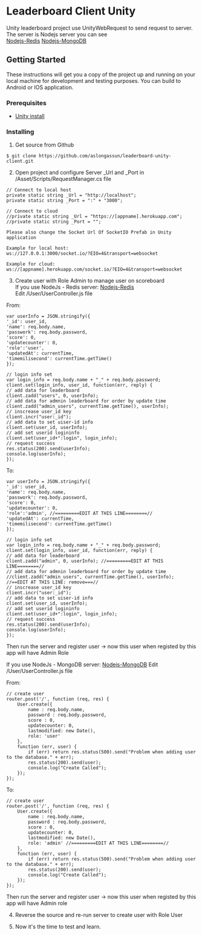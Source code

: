 # Leaderboard Client Unity

Unity leaderboard project use UnityWebRequest to send request to server.
The server is Nodejs server you can see <br />
[Nodejs-Redis](https://github.com/aslongassun/nodejs-redis)
[Nodejs-MongoDB](https://github.com/aslongassun/nodejs-mongodb)

## Getting Started

These instructions will get you a copy of the project up and running on your local machine for development and testing purposes. You can build to Android or IOS application.

### Prerequisites

- [Unity install](https://unity3d.com/)<br />

### Installing

1) Get source from Github<br />
```
$ git clone https://github.com/aslongassun/leaderboard-unity-client.git
```
2) Open project and configure Server _Url and _Port in /Asset/Scripts/RequestManager.cs file <br />
```
// Connect to local host
private static string _Url = "http://localhost";
private static string _Port = ":" + "3000";

// Connect to cloud
//private static string _Url = "https://[appname].herokuapp.com";
//private static string _Port = "";

Please also change the Socket Url Of SocketIO Prefab in Unity application

Example for local host:
ws://127.0.0.1:3000/socket.io/?EIO=4&transport=websocket

Example for cloud:
ws://[appname].herokuapp.com/socket.io/?EIO=4&transport=websocket

```

3) Create user with Role Admin to manage user on scoreboard<br />
If you use NodeJs - Redis server: [Nodejs-Redis](https://github.com/aslongassun/nodejs-redis)<br />
Edit /User/UserController.js file<br />

From:<br />
```
var userInfo = JSON.stringify({
'_id': user_id,
'name': req.body.name,
'passwork': req.body.password,
'score': 0,
'updatecounter': 0,
'role':'user',
'updatedAt': currentTime,
'timemilisecond': currentTime.getTime()
});

// login info set
var login_info = req.body.name + "_" + req.body.password;
client.set(login_info, user_id, function(err, reply) {
// add data for leaderboard
client.zadd("users", 0, userInfo);
// add data for admnin leaderboard for order by update time
client.zadd("admin_users", currentTime.getTime(), userInfo);
// inscrease user_id key
client.incr("user:_id");
// add data to set uiser-id info
client.set(user_id, userInfo);
// add set userid logininfo
client.set(user_id+":login", login_info);
// request success
res.status(200).send(userInfo);
console.log(userInfo);
});
```
To:<br />
```
var userInfo = JSON.stringify({
'_id': user_id,
'name': req.body.name,
'passwork': req.body.password,
'score': 0,
'updatecounter': 0,
'role':'admin', //=========EDIT AT THIS LINE========//
'updatedAt': currentTime,
'timemilisecond': currentTime.getTime()
});

// login info set
var login_info = req.body.name + "_" + req.body.password;
client.set(login_info, user_id, function(err, reply) {
// add data for leaderboard
client.zadd("admin", 0, userInfo); //=========EDIT AT THIS LINE========//
// add data for admnin leaderboard for order by update time
//client.zadd("admin_users", currentTime.getTime(), userInfo); //==EDIT AT THIS LINE: remove===//
// inscrease user_id key
client.incr("user:_id");
// add data to set uiser-id info
client.set(user_id, userInfo);
// add set userid logininfo
client.set(user_id+":login", login_info);
// request success
res.status(200).send(userInfo);
console.log(userInfo);
});
```
Then run the server and register user -> now this user when registed by this app will have Admin Role<br />

If you use NodeJs - MongoDB server: [Nodejs-MongoDB](https://github.com/aslongassun/nodejs-mongodb)
Edit /User/UserController.js file<br />

From:<br />
```
// create user
router.post('/', function (req, res) {
    User.create({
        name : req.body.name,
        password : req.body.password,
        score : 0,
        updatecounter: 0,
        lastmodified: new Date(),
        role: 'user'
    }, 
    function (err, user) {
        if (err) return res.status(500).send("Problem when adding user to the database." + err);
        res.status(200).send(user);
        console.log("Create Called");
    });
});
```
To:<br />
```
// create user
router.post('/', function (req, res) {
    User.create({
        name : req.body.name,
        password : req.body.password,
        score : 0,
        updatecounter: 0,
        lastmodified: new Date(),
        role: 'admin' //=========EDIT AT THIS LINE========//
    }, 
    function (err, user) {
        if (err) return res.status(500).send("Problem when adding user to the database." + err);
        res.status(200).send(user);
        console.log("Create Called");
    });
});
```
Then run the server and register user -> now this user when registed by this app will have Admin role<br />

4) Reverse the source and re-run server to create user with Role User<br />

5) Now it's the time to test and learn. 




